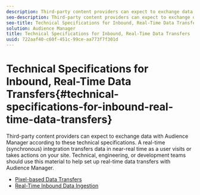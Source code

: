 ```yaml
---
description: Third-party content providers can expect to exchange data with Audience Manager according to these technical specifications. A real-time (synchronous) integration transfers data in near-real time as a user visits or takes actions on your site. Technical, engineering, or development teams should use this material to help set up real-time data transfers with Audience Manager.
seo-description: Third-party content providers can expect to exchange data with Audience Manager according to these technical specifications. A real-time (synchronous) integration transfers data in near-real time as a user visits or takes actions on your site. Technical, engineering, or development teams should use this material to help set up real-time data transfers with Audience Manager.
seo-title: Technical Specifications for Inbound, Real-Time Data Transfers
solution: Audience Manager
title: Technical Specifications for Inbound, Real-Time Data Transfers
uuid: 722aaf40-c60f-451c-99ce-aa773f7f301d
---
```


# Technical Specifications for Inbound, Real-Time Data Transfers{#technical-specifications-for-inbound-real-time-data-transfers}

Third-party content providers can expect to exchange data with Audience Manager according to these technical specifications. A real-time (synchronous) integration transfers data in near-real time as a user visits or takes actions on your site. Technical, engineering, or development teams should use this material to help set up real-time data transfers with Audience Manager.

<!-- c_rt_realtime_intro.xml -->

* [Pixel-based Data Transfers](/help/using/integration/sending-audience-data/real-time-data-integration/pixel-based-data-transfer.md)
* [Real-Time Inbound Data Ingestion](/help/using/integration/sending-audience-data/real-time-data-integration/real-time-data-transfer.md)